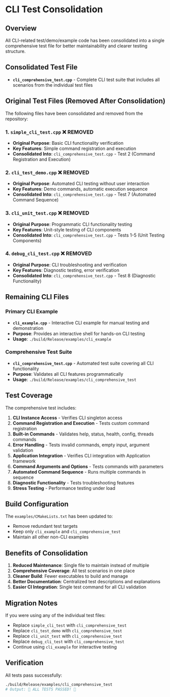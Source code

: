 # CLI Test Consolidation

## Overview

All CLI-related test/demo/example code has been consolidated into a single comprehensive test file for better maintainability and clearer testing structure.

## Consolidated Test File

- **`cli_comprehensive_test.cpp`** - Complete CLI test suite that includes all scenarios from the individual test files

## Original Test Files (Removed After Consolidation)

The following files have been consolidated and removed from the repository:

### 1. `simple_cli_test.cpp` ❌ REMOVED

- **Original Purpose**: Basic CLI functionality verification
- **Key Features**: Simple command registration and execution
- **Consolidated Into**: `cli_comprehensive_test.cpp` - Test 2 (Command Registration and Execution)

### 2. `cli_test_demo.cpp` ❌ REMOVED

- **Original Purpose**: Automated CLI testing without user interaction
- **Key Features**: Demo commands, automatic execution sequence
- **Consolidated Into**: `cli_comprehensive_test.cpp` - Test 7 (Automated Command Sequence)

### 3. `cli_unit_test.cpp` ❌ REMOVED

- **Original Purpose**: Programmatic CLI functionality testing
- **Key Features**: Unit-style testing of CLI components
- **Consolidated Into**: `cli_comprehensive_test.cpp` - Tests 1-5 (Unit Testing Components)

### 4. `debug_cli_test.cpp` ❌ REMOVED

- **Original Purpose**: CLI troubleshooting and verification
- **Key Features**: Diagnostic testing, error verification
- **Consolidated Into**: `cli_comprehensive_test.cpp` - Test 8 (Diagnostic Functionality)

## Remaining CLI Files

### Primary CLI Example

- **`cli_example.cpp`** - Interactive CLI example for manual testing and demonstration
- **Purpose**: Provides an interactive shell for hands-on CLI testing
- **Usage**: `./build/Release/examples/cli_example`

### Comprehensive Test Suite

- **`cli_comprehensive_test.cpp`** - Automated test suite covering all CLI functionality
- **Purpose**: Validates all CLI features programmatically
- **Usage**: `./build/Release/examples/cli_comprehensive_test`

## Test Coverage

The comprehensive test includes:

1. **CLI Instance Access** - Verifies CLI singleton access
2. **Command Registration and Execution** - Tests custom command registration
3. **Built-in Commands** - Validates help, status, health, config, threads commands
4. **Error Handling** - Tests invalid commands, empty input, argument validation
5. **Application Integration** - Verifies CLI integration with Application framework
6. **Command Arguments and Options** - Tests commands with parameters
7. **Automated Command Sequence** - Runs multiple commands in sequence
8. **Diagnostic Functionality** - Tests troubleshooting features
9. **Stress Testing** - Performance testing under load

## Build Configuration

The `examples/CMakeLists.txt` has been updated to:

- Remove redundant test targets
- Keep only `cli_example` and `cli_comprehensive_test`
- Maintain all other non-CLI examples

## Benefits of Consolidation

1. **Reduced Maintenance**: Single file to maintain instead of multiple
2. **Comprehensive Coverage**: All test scenarios in one place
3. **Cleaner Build**: Fewer executables to build and manage
4. **Better Documentation**: Centralized test descriptions and explanations
5. **Easier CI Integration**: Single test command for all CLI validation

## Migration Notes

If you were using any of the individual test files:

- Replace `simple_cli_test` with `cli_comprehensive_test`
- Replace `cli_test_demo` with `cli_comprehensive_test`
- Replace `cli_unit_test` with `cli_comprehensive_test`
- Replace `debug_cli_test` with `cli_comprehensive_test`
- Continue using `cli_example` for interactive testing

## Verification

All tests pass successfully:

```bash
./build/Release/examples/cli_comprehensive_test
# Output: 🎉 ALL TESTS PASSED! 🎉
```
